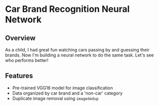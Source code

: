 # Car Brand Recognition Neural Network

## Overview
As a child, I had great fun watching cars passing by and guessing their brands. Now I'm building a neural network to do the same task. Let's see who performs better!

## Features
- Pre-trained VGG16 model for image classification
- Data organized by car brand and a 'non-car' category
- Duplicate image removal using `imagededup`
